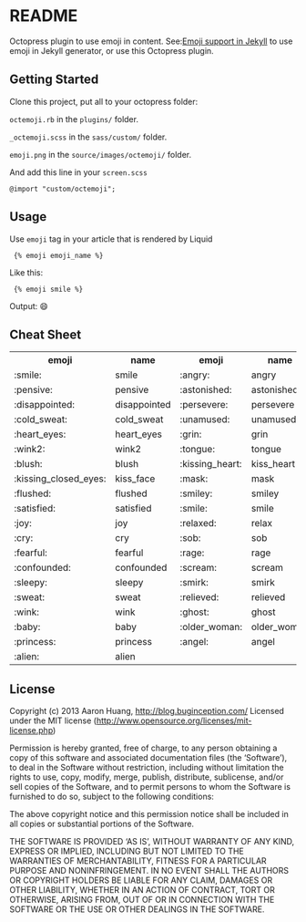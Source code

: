# README #
Octopress plugin to use emoji in content.
See:[Emoji support in Jekyll](http://juandebravo.com/2012/11/17/emoji-support-in-jekyll/) to use emoji in Jekyll generator, or use this Octopress plugin.

## Getting Started #

Clone this project, put all to your octopress folder:

`octemoji.rb` in the `plugins/` folder.

`_octemoji.scss` in the `sass/custom/` folder.

`emoji.png` in the `source/images/octemoji/` folder.

And add this line in your `screen.scss`
 
`@import "custom/octemoji";`
## Usage #

Use `emoji` tag in your article that is rendered by Liquid

```
 {% emoji emoji_name %}
```
Like this:

```
 {% emoji smile %} 
```

Output: :smile:

## Cheat Sheet
<table>
<tr>
<th>emoji</th><th>name</th>
<th>emoji</th><th>name</th>
</tr>
<tr>
<td>:smile:</td><td>smile</td>
<td>:angry:</td><td>angry</td>
</tr>
<tr>
<td>:pensive:</td>
<td>pensive</td>
<td>:astonished:</td>
<td>astonished</td>
</tr>
<tr>
<td>:disappointed:</td>
<td>disappointed</td>
<td>:persevere:</td>
<td>persevere</td>
</tr>
<tr>
<td>:cold_sweat:</td>
<td>cold_sweat</td>
<td>:unamused:</td>
<td>unamused</td>
</tr>
<tr>
<td>:heart_eyes:</td>
<td>heart_eyes</td>
<td>:grin:</td>
<td>grin</td>
</tr>
<tr>
<td>:wink2:</td>
<td>wink2</td>
<td>:tongue:</td>
<td>tongue</td>
</tr>
<tr>
<td>:blush:</td>
<td>blush</td>
<td>:kissing_heart:</td>
<td>kiss_heart</td>
</tr>
<tr>
<td>:kissing_closed_eyes:</td>
<td>kiss_face</td>
<td>:mask:</td>
<td>mask</td>
</tr>
<tr>
<td>:flushed:</td>
<td>flushed</td>
<td>:smiley:</td>
<td>smiley</td>
</tr>
<tr>
<td>:satisfied:</td>
<td>satisfied</td>
<td>:smile:</td>
<td>smile</td>
</tr>
<tr>
<td>:joy:</td>
<td>joy</td>
<td>:relaxed:</td>
<td>relax</td>
</tr>
<tr>
<td>:cry:</td>
<td>cry</td>
<td>:sob:</td>
<td>sob</td>
</tr>
<tr>
<td>:fearful:</td>
<td>fearful</td>
<td>:rage:</td>
<td>rage</td>
</tr>
<tr>
<td>:confounded:</td>
<td>confounded</td>
<td>:scream:</td>
<td>scream</td>
</tr>
<tr>
<td>:sleepy:</td>
<td>sleepy</td>
<td>:smirk:</td>
<td>smirk</td>
</tr>
<tr>
<td>:sweat:</td>
<td>sweat</td>
<td>:relieved:</td>
<td>relieved</td>
</tr>
<tr>
<td>:wink:</td>
<td>wink</td>
<td>:ghost:</td>
<td>ghost</td>
</tr>
<tr>
<td>:baby:</td>
<td>baby</td>
<td>:older_woman:</td>
<td>older_woman</td>
</tr>
<tr>
<td>:princess:</td>
<td>princess</td>
<td>:angel:</td>
<td>angel</td>
</tr>
<tr>
<td>:alien:</td>
<td>alien</td>
<td></td>
<td></td>
</tr>
</table> 

## License #

Copyright (c) 2013 Aaron Huang, http://blog.buginception.com/
Licensed under the MIT license (http://www.opensource.org/licenses/mit-license.php)

Permission is hereby granted, free of charge, to any person obtaining a copy of this software and associated documentation files (the ‘Software’), to deal in the Software without restriction, including without limitation the rights to use, copy, modify, merge, publish, distribute, sublicense, and/or sell copies of the Software, and to permit persons to whom the Software is furnished to do so, subject to the following conditions:

The above copyright notice and this permission notice shall be included in all copies or substantial portions of the Software.

THE SOFTWARE IS PROVIDED ‘AS IS’, WITHOUT WARRANTY OF ANY KIND, EXPRESS OR IMPLIED, INCLUDING BUT NOT LIMITED TO THE WARRANTIES OF MERCHANTABILITY, FITNESS FOR A PARTICULAR PURPOSE AND NONINFRINGEMENT. IN NO EVENT SHALL THE AUTHORS OR COPYRIGHT HOLDERS BE LIABLE FOR ANY CLAIM, DAMAGES OR OTHER LIABILITY, WHETHER IN AN ACTION OF CONTRACT, TORT OR OTHERWISE, ARISING FROM, OUT OF OR IN CONNECTION WITH THE SOFTWARE OR THE USE OR OTHER DEALINGS IN THE SOFTWARE.
